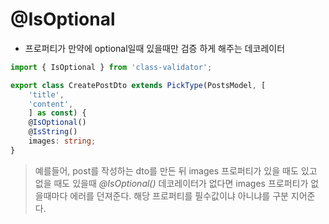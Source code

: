 
# @IsOptional
- 프로퍼티가 만약에 optional일때 있을때만 검증 하게 해주는 데코레이터

```typescript
import { IsOptional } from 'class-validator';

export class CreatePostDto extends PickType(PostsModel, [
	'title',
	'content',
	] as const) {
	@IsOptional()
	@IsString()
	images: string;
}
```

> 예를들어, post를 작성하는 dto를 만든 뒤 images 프로퍼티가 있을 때도 있고 없을 때도 있을때 *@IsOptional()* 데코레이터가 없다면 images 프로퍼티가 없을때마다 에러를 던져준다. 해당 프로퍼티를 필수값이냐 아니냐를 구분 지어준다.



